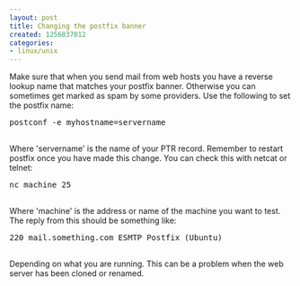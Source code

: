 ```yaml
---
layout: post
title: Changing the postfix banner
created: 1256837012
categories:
- linux/unix
---
```

<p>Make sure that when you send mail from web hosts you have a reverse lookup name that matches your postfix banner. Otherwise you can sometimes get marked as spam by some providers. Use the following to set the postfix name:</p>
<pre>
postconf -e myhostname=servername

</pre>
<p>Where 'servername' is the name of your PTR record. Remember to restart postfix once you have made this change. You can check this with netcat or telnet:</p>
<pre>
nc machine 25

</pre>
<p>Where 'machine' is the address or name of the machine you want to test. The reply from this should be something like:</p>
<pre>
220 mail.something.com ESMTP Postfix (Ubuntu)

</pre>
<p>Depending on what you are running. This can be a problem when the web server has been cloned or renamed.</p>
<p>&nbsp;</p>
<p>
<meta charset="utf-8" /></p>
